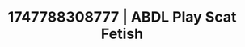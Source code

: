 ---
categories:
- Nerdy seduction
- Virtual reality
- Slow strip tease
- Voyeur fantasy
- Pov blowjob
image: /assets/images/1747788308777.jpg
layout: post
seo:
  description: Featured content with artistic ABDL Play, Scat Fetish. HD images available.
  keywords: ABDL Play, Scat Fetish
  og_image: /assets/images/1747788308777.jpg
  schema_type: VisualArtwork
tags:
- ABDL Play
- Scat Fetish
- '#1747788308777'
title: 1747788308777 | ABDL Play Scat Fetish
---